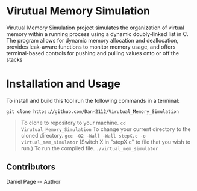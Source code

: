 Virutual Memory Simulation
==========================

Virutual Memory Simulation project simulates the organization of virtual memory within a running process using a dynamic doubly-linked list in C.  The program allows for dynamic memory allocation and deallocation, provides leak-aware functions to monitor memory usage, and offers terminal-based controls for pushing and pulling values onto or off the stacks


Installation and Usage
======================

To install and build this tool run the following commands in a terminal:

```git clone https://github.com/Dan-2112/Virutual_Memory_Simulation```
> To clone to repository to your machine.
```cd Virutual_Memory_Simulation```
> To change your current directory to the cloned directory.
```gcc -O2 -Wall -Wall stepX.c -o virtual_mem_simulator``` (Switch X in "stepX.c" to file that you wish to run.)
> To run the compiled file.
```./virtual_mem_simulator```

Contributors
-------------------------------------------------------------
Daniel Page -- Author

